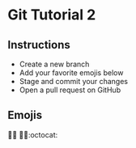 # Git Tutorial 2
## Instructions
- Create a new branch
- Add your favorite emojis below
- Stage and commit your changes
- Open a pull request on GitHub                  

## Emojis
:key::key:
:new_moon_with_face::new_moon_with_face::octocat:
